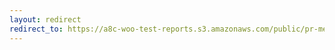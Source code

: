 ```yaml
---
layout: redirect
redirect_to: https://a8c-woo-test-reports.s3.amazonaws.com/public/pr-merge/41153/e2e/index.html
---
```

